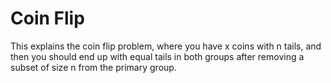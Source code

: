 # Coin Flip
This explains the coin flip problem, where you have x coins with n tails, and then you should end up with equal tails in both groups after removing a subset of size n from the primary group.
